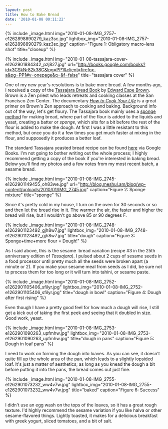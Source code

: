 ```yaml
---
layout: post
title: How to Bake Bread
date: '2010-01-08 00:11:22'
---
```



{% include _image.html img="2010-01-08-IMG_2757-e1262898890279_kaz3sc.jpg" lightbox_img="2010-01-08-IMG_2757-e1262898890279_kaz3sc.jpg" caption="Figure 1: Obligatory macro-lens shot" title="closeup"  %}

{% include _image.html img="2010-01-08-tassajara-cover-e1262901884342_pzj827.jpg" url="http://books.google.com/books?id=3CSkNr82k38C&lpg=PP1&client=firefox-a&pg=PP1#v=onepage&q=&f=false" title="tassajara cover"  %}

One of my new year's resolutions is to bake more bread. A few months ago, I received a copy of the [Tassajara Bread Book](http://www.amazon.com/Tassajara-Bread-Book-Edward-Brown/dp/157062089X) by [Edward Espe Brown](http://en.wikipedia.org/wiki/Edward_Espe_Brown). Brown is a Zen priest who leads retreats and cooking classes at the San Francisco Zen Center. The documentary [*How to Cook Your Life*](http://www.imdb.com/title/tt0943512/) is a great primer on Brown's Zen approach to cooking and baking.
Background info out of the way, let's get floury. The Tassajara book mainly uses a [sponge method](http://en.wikipedia.org/wiki/Sponge_and_dough) for making bread, where part of the flour is added to the liquids and yeast, creating a batter or *sponge*, which sits for a bit before the rest of the flour is added to make the dough. At first I was a little resistant to this method, but once you do it a few times you get much faster at mixing in the flour, and supposedly it produces a better loaf.

The standard Tassajara yeasted bread recipe can be found [here](http://books.google.com/books?id=3CSkNr82k38C&lpg=PP1&dq=tassajara%20bread&client=firefox-a&pg=PT58#v=onepage&q=&f=false) via Google Books. I'm not going to bother writing out the whole process; I highly recommend getting a copy of the book if you're interested in baking bread. Below you'll find my photos and a few notes from my most recent batch, a sesame bread.

{% include _image.html img="2010-01-08-IMG_2745-e1262901149455_oh83we.jpg" url="http://blog.meshul.am/blog/wp-content/uploads/2010/01/IMG_2745.jpg" caption="Figure 2: Sponge mixture" title="sponge"  %}

Since it's pretty cold in my house, I turn on the oven for 30 seconds or so and then let the bread rise in it. The warmer the air, the faster and higher the bread will rise, but I wouldn't go above 85 or 90 degrees F.

{% include _image.html img="2010-01-08-IMG_2748-e1262901123492_gjh8w7.jpg" lightbox_img="2010-01-08-IMG_2748-e1262901123492_gjh8w7.jpg" title="dough" caption="Figure 3: Sponge+time+more flour = Dough!" %}

As I said above, this is the sesame  bread variation (recipe #3 in the 25th anniversary edition of *Tassajara*). I pulsed about 2 cups of sesame seeds in a food processor until pretty much all the seeds were broken apart (a minute or 2). If you make your sesame meal from seeds as I did, be sure not to process them for too long or it will turn into tahini, or sesame paste.

{% include _image.html img="2010-01-08-IMG_2752-e1262901105406_sfilyr.jpg" lightbox_img="2010-01-08-IMG_2752-e1262901105406_sfilyr.jpg" title="dough in bowl" caption="Figure 4: Dough after first rising"  %}

Even though I have a pretty good feel for how much a dough will rise, I still get a kick out of taking the first peek and seeing that it doubled in size. Good work, yeast.

{% include _image.html img="2010-01-08-IMG_2753-e1262901090263_upfmhw.jpg" lightbox_img="2010-01-08-IMG_2753-e1262901090263_upfmhw.jpg" title="dough in pans" caption="Figure 5: Dough in loaf pans" %}

I need to work on forming the dough into loaves. As you can see, it doesn't quite fill up the whole area of the pan, which leads to a slightly lopsided loaf. It's just a matter of aesthetics; as long as you knead the dough a bit before putting it into the pans, the bread comes out just fine.

{% include _image.html img="2010-01-08-IMG_2755-e1262901073232_ww4v7w.jpg" lightbox_img="2010-01-08-IMG_2755-e1262901073232_ww4v7w.jpg" title="baked" caption="Figure 6: Success" %}

I didn't use an egg wash on the tops of the loaves, so it has a great rough texture. I'd highly recommend the sesame variation if you like halva or other sesame-flavored things. Lightly toasted, it makes for a delicious breakfast with greek yogurt, sliced tomatoes, and a bit of salt.

